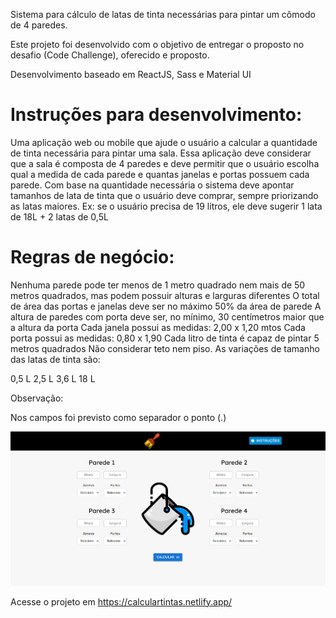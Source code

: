 Sistema para cálculo de latas de tinta necessárias para pintar um cômodo de 4 paredes.

Este projeto foi desenvolvido com o objetivo de entregar o proposto no desafio (Code Challenge), oferecido e proposto.

Desenvolvimento baseado em ReactJS, Sass e Material UI 

# Instruções para desenvolvimento:
Uma aplicação web ou mobile que ajude o usuário a calcular a quantidade de tinta necessária para pintar uma sala.
Essa aplicação deve considerar que a sala é composta de 4 paredes e deve permitir que o usuário escolha qual a medida de cada parede e quantas janelas e portas possuem cada parede.
Com base na quantidade necessária o sistema deve apontar tamanhos de lata de tinta que o usuário deve comprar, sempre priorizando as latas maiores. Ex: se o usuário precisa de 19 litros, ele deve sugerir 1 lata de 18L + 2 latas de 0,5L

# Regras de negócio:
Nenhuma parede pode ter menos de 1 metro quadrado nem mais de 50 metros quadrados, mas podem possuir alturas e larguras diferentes
O total de área das portas e janelas deve ser no máximo 50% da área de parede
A altura de paredes com porta deve ser, no mínimo, 30 centímetros maior que a altura da porta
Cada janela possui as medidas: 2,00 x 1,20 mtos
Cada porta possui as medidas: 0,80 x 1,90
Cada litro de tinta é capaz de pintar 5 metros quadrados
Não considerar teto nem piso.
As variações de tamanho das latas de tinta são:

0,5 L
2,5 L
3,6 L
18 L

Observação:

Nos campos foi previsto como separador o ponto (.)

![Calcular tintas necessárias para um cômodo](https://raw.githubusercontent.com/joao-porfirio/paintroom/master/src/assets/img/projeto.PNG?token=GHSAT0AAAAAAB3EX3QUKA7JLD32BU6KP6AYY3SYBZQ)

Acesse o projeto em https://calculartintas.netlify.app/